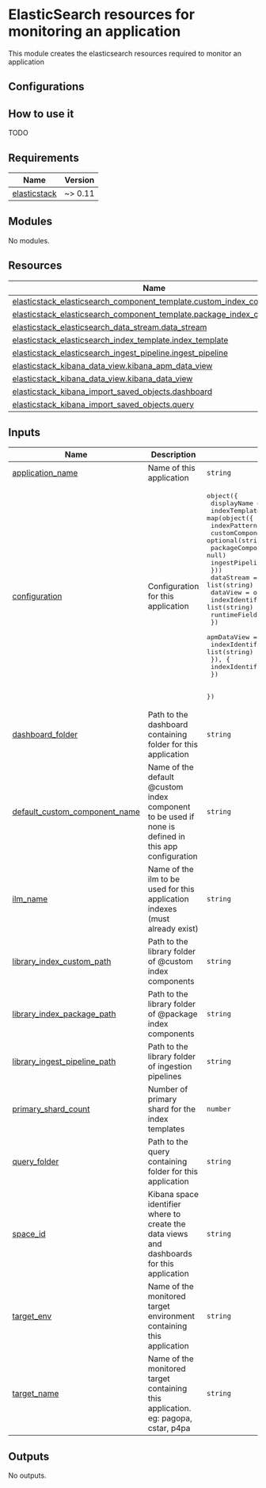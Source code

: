 # ElasticSearch resources for monitoring an application

This module creates the elasticsearch resources required to monitor an application

## Configurations

## How to use it

TODO

<!-- markdownlint-disable -->
<!-- BEGIN_TF_DOCS -->
## Requirements

| Name | Version |
|------|---------|
| <a name="requirement_elasticstack"></a> [elasticstack](#requirement\_elasticstack) | ~> 0.11 |

## Modules

No modules.

## Resources

| Name | Type |
|------|------|
| [elasticstack_elasticsearch_component_template.custom_index_component](https://registry.terraform.io/providers/elastic/elasticstack/latest/docs/resources/elasticsearch_component_template) | resource |
| [elasticstack_elasticsearch_component_template.package_index_component](https://registry.terraform.io/providers/elastic/elasticstack/latest/docs/resources/elasticsearch_component_template) | resource |
| [elasticstack_elasticsearch_data_stream.data_stream](https://registry.terraform.io/providers/elastic/elasticstack/latest/docs/resources/elasticsearch_data_stream) | resource |
| [elasticstack_elasticsearch_index_template.index_template](https://registry.terraform.io/providers/elastic/elasticstack/latest/docs/resources/elasticsearch_index_template) | resource |
| [elasticstack_elasticsearch_ingest_pipeline.ingest_pipeline](https://registry.terraform.io/providers/elastic/elasticstack/latest/docs/resources/elasticsearch_ingest_pipeline) | resource |
| [elasticstack_kibana_data_view.kibana_apm_data_view](https://registry.terraform.io/providers/elastic/elasticstack/latest/docs/resources/kibana_data_view) | resource |
| [elasticstack_kibana_data_view.kibana_data_view](https://registry.terraform.io/providers/elastic/elasticstack/latest/docs/resources/kibana_data_view) | resource |
| [elasticstack_kibana_import_saved_objects.dashboard](https://registry.terraform.io/providers/elastic/elasticstack/latest/docs/resources/kibana_import_saved_objects) | resource |
| [elasticstack_kibana_import_saved_objects.query](https://registry.terraform.io/providers/elastic/elasticstack/latest/docs/resources/kibana_import_saved_objects) | resource |

## Inputs

| Name | Description | Type | Default | Required |
|------|-------------|------|---------|:--------:|
| <a name="input_application_name"></a> [application\_name](#input\_application\_name) | Name of this application | `string` | n/a | yes |
| <a name="input_configuration"></a> [configuration](#input\_configuration) | Configuration for this application | <pre>object({<br/>    displayName = string<br/>    indexTemplate = map(object({<br/>      indexPatterns    = list(string)<br/>      customComponent  = optional(string, null)<br/>      packageComponent = optional(string, null)<br/>      ingestPipeline   = string<br/>    }))<br/>    dataStream = list(string)<br/>    dataView = object({<br/>      indexIdentifiers = list(string)<br/>      runtimeFields    = optional(list(any), [])<br/>    })<br/>    apmDataView = optional(object({<br/>      indexIdentifiers = list(string)<br/>      }), {<br/>      indexIdentifiers = []<br/>    })<br/><br/>  })</pre> | n/a | yes |
| <a name="input_dashboard_folder"></a> [dashboard\_folder](#input\_dashboard\_folder) | Path to the dashboard containing folder for this application | `string` | n/a | yes |
| <a name="input_default_custom_component_name"></a> [default\_custom\_component\_name](#input\_default\_custom\_component\_name) | Name of the default @custom index component to be used if none is defined in this app configuration | `string` | n/a | yes |
| <a name="input_ilm_name"></a> [ilm\_name](#input\_ilm\_name) | Name of the ilm to be used for this application indexes (must already exist) | `string` | n/a | yes |
| <a name="input_library_index_custom_path"></a> [library\_index\_custom\_path](#input\_library\_index\_custom\_path) | Path to the library folder of @custom index components | `string` | n/a | yes |
| <a name="input_library_index_package_path"></a> [library\_index\_package\_path](#input\_library\_index\_package\_path) | Path to the library folder of @package index components | `string` | n/a | yes |
| <a name="input_library_ingest_pipeline_path"></a> [library\_ingest\_pipeline\_path](#input\_library\_ingest\_pipeline\_path) | Path to the library folder of ingestion pipelines | `string` | n/a | yes |
| <a name="input_primary_shard_count"></a> [primary\_shard\_count](#input\_primary\_shard\_count) | Number of primary shard for the index templates | `number` | n/a | yes |
| <a name="input_query_folder"></a> [query\_folder](#input\_query\_folder) | Path to the query containing folder for this application | `string` | n/a | yes |
| <a name="input_space_id"></a> [space\_id](#input\_space\_id) | Kibana space identifier where to create the data views and dashboards for this application | `string` | n/a | yes |
| <a name="input_target_env"></a> [target\_env](#input\_target\_env) | Name of the monitored target environment containing this application | `string` | n/a | yes |
| <a name="input_target_name"></a> [target\_name](#input\_target\_name) | Name of the monitored target containing this application. eg: pagopa, cstar, p4pa | `string` | n/a | yes |

## Outputs

No outputs.
<!-- END_TF_DOCS -->
